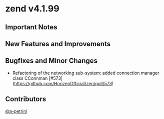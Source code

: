 zend v4.1.99
=========

## Important Notes


## New Features and Improvements


## Bugfixes and Minor Changes
* Refactoring of the networking sub-system: added connection manager class CConnman [#573] (https://github.com/HorizenOfficial/zen/pull/573)


## Contributors
[@a-petrini](https://github.com/a-petrini)